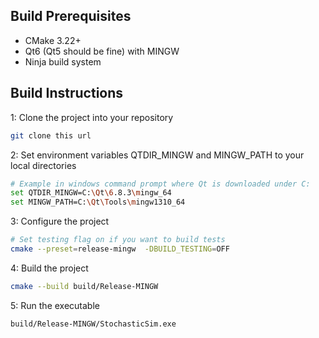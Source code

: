 ## Build Prerequisites
- CMake 3.22+
- Qt6 (Qt5 should be fine) with MINGW
- Ninja build system

## Build Instructions

1: Clone the project into your repository
```bash
git clone this url
```
2: Set environment variables QTDIR_MINGW and MINGW_PATH to your local directories
```bash
# Example in windows command prompt where Qt is downloaded under C:
set QTDIR_MINGW=C:\Qt\6.8.3\mingw_64
set MINGW_PATH=C:\Qt\Tools\mingw1310_64
```

3: Configure the project
```bash
# Set testing flag on if you want to build tests
cmake --preset=release-mingw  -DBUILD_TESTING=OFF
```

4: Build the project
```bash
cmake --build build/Release-MINGW
```

5: Run the executable
```bash
build/Release-MINGW/StochasticSim.exe
```